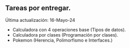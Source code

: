 ## Tareas por entregar.

Última actualización: 16-Mayo-24

- Calculadora con 4 operaciones base (Tipos de datos).
- Calculadora por clases (Programación por clases).
- Pokemon (Herencia, Polimorfismo e Interfaces.)
